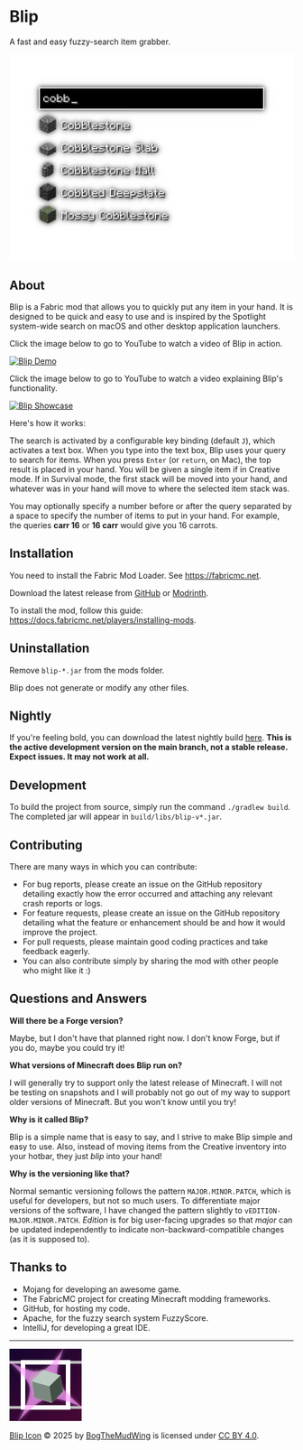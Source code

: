 # Blip

A fast and easy fuzzy-search item grabber.

![Blip adds a search box that lets you fuzzy find items](repo/images/Blip%20Preview.png)

## About

Blip is a Fabric mod that allows you to quickly put any item in your hand. It is designed to be quick and easy to use and is inspired by the Spotlight system-wide search on macOS and other desktop application launchers.

Click the image below to go to YouTube to watch a video of Blip in action.

[![Blip Demo](https://i.ytimg.com/vi/kvs01urkPoA/maxresdefault.jpg?sqp=-oaymwEmCIAKENAF8quKqQMa8AEB-AH-CYAC0AWKAgwIABABGFsgZSg3MA8=&rs=AOn4CLC1kRDzoviQVTw8SefdISynWkYEug)](https://www.youtube.com/watch?v=kvs01urkPoA)

Click the image below to go to YouTube to watch a video explaining Blip's functionality.

[![Blip Showcase](https://i.ytimg.com/vi/V03D6UsprnQ/maxresdefault.jpg?sqp=-oaymwEmCIAKENAF8quKqQMa8AEB-AH-CYAC0AWKAgwIABABGGUgQShOMA8=&rs=AOn4CLBKl-ZxqYNijPD8tshGWsNGyRKPfQ)](https://www.youtube.com/watch?v=V03D6UsprnQ)

Here's how it works:

The search is activated by a configurable key binding (default `J`), which activates a text box. When you type into the text
box, Blip uses your query to search for items. When you press `Enter` (or `return`, on Mac), the top result is placed in
your hand. You will be given a single item if in Creative mode. If in Survival mode, the first stack will be moved into
your hand, and whatever was in your hand will move to where the selected item stack was.

You may optionally specify a number before or after the query separated by a space to specify the number of items to put
in your hand. For example, the queries **carr 16** or **16 carr** would give you 16 carrots.

## Installation

You need to install the Fabric Mod Loader. See <https://fabricmc.net>.

Download the latest release from [GitHub](https://github.com/BogTheMudWing/Blip/releases) or
[Modrinth](https://modrinth.com/mod/Blip).

To install the mod, follow this guide: <https://docs.fabricmc.net/players/installing-mods>.

## Uninstallation

Remove `blip-*.jar` from the mods folder.

Blip does not generate or modify any other files.

## Nightly

If you're feeling bold, you can download the latest nightly build [here](https://nightly.link/BogTheMudWing/Blip/workflows/build/main/Artifacts.zip). **This is the active development version
on the main branch, not a stable release. Expect issues. It may not work at all.**

## Development

To build the project from source, simply run the command `./gradlew build`. The completed jar will appear in
`build/libs/blip-v*.jar`.

## Contributing

There are many ways in which you can contribute:

- For bug reports, please create an issue on the GitHub repository detailing exactly how the error occurred and attaching any
relevant crash reports or logs.
- For feature requests, please create an issue on the GitHub repository detailing what the feature or enhancement should
be and how it would improve the project.
- For pull requests, please maintain good coding practices and take feedback eagerly.
- You can also contribute simply by sharing the mod with other people who might like it :)

## Questions and Answers

**Will there be a Forge version?**

Maybe, but I don't have that planned right now. I don't know Forge, but if you do, maybe you could try it!

**What versions of Minecraft does Blip run on?**

I will generally try to support only the latest release of Minecraft. I will not be testing on snapshots and I will
probably not go out of my way to support older versions of Minecraft. But you won't know until you try!

**Why is it called Blip?**

Blip is a simple name that is easy to say, and I strive to make Blip simple and easy to use. Also, instead of moving
items from the Creative inventory into your hotbar, they just *blip* into your hand!

**Why is the versioning like that?**

Normal semantic versioning follows the pattern `MAJOR.MINOR.PATCH`, which is useful for developers, but not so much
users. To differentiate major versions of the software, I have changed the pattern slightly to
`vEDITION-MAJOR.MINOR.PATCH`. _Edition_ is for big user-facing upgrades so that _major_ can be updated independently to
indicate non-backward-compatible changes (as it is supposed to).

## Thanks to

- Mojang for developing an awesome game.
- The FabricMC project for creating Minecraft modding frameworks.
- GitHub, for hosting my code.
- Apache, for the fuzzy search system FuzzyScore.
- IntelliJ, for developing a great IDE.

---

[![Blip icon](src/main/resources/assets/blip/icon.png)](src/main/resources/assets/blip/icon.svg)

[Blip Icon](src/main/resources/assets/blip/icon.svg) © 2025 by [BogTheMudWing](https://blog.macver.org/about-me) is licensed under [CC BY 4.0](https://creativecommons.org/licenses/by/4.0/).
